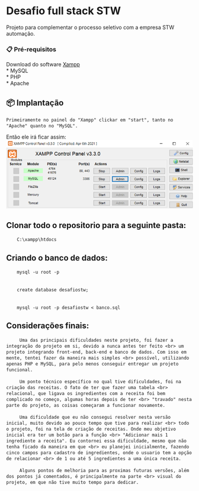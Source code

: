 # Desafio full stack STW

Projeto para complementar o processo seletivo com a empresa STW automação.

### 📋 Pré-requisitos

Download do software [Xampp](https://www.apachefriends.org/pt_br/index.html) <br>
    * MySQL <br>
    * PHP <br>
    * Apache <br>

## 📦 Implantação

    Primeiramente no painel do "Xampp" clickar em "start", tanto no "Apache" quanto no "MySQL".
Então ele irá ficar assim: <br>
![](Imagens/xampp.png)



## Clonar todo o repositorio para a seguinte pasta:
        C:\xampp\htdocs



## Criando o banco de dados:

        
        mysql -u root -p
        
        
        create database desafiostw;
        

        mysql -u root -p desafiostw < banco.sql
        


## Considerações finais:
         Uma das principais dificuldades neste projeto, foi fazer a integração do projeto em si, devido a nunca antes ter feito <br> um projeto integrando front-end, back-end e banco de dados. Com isso em mente, tentei fazer da maneira mais simples <br> possível, utilizando apenas PHP e MySQL, para pelo menos conseguir entregar um projeto funcional.

         Um ponto técnico específico no qual tive dificuldades, foi na criação das receitas. O fato de ter que fazer uma tabela <br> relacional, que ligava os ingredientes com a receita foi bem complicado no começo, algumas horas depois de ter <br> "travado" nesta parte do projeto, as coisas começaram a funcionar novamente.

         Uma dificuldade que eu não consegui resolver nesta versão inicial, muito devido ao pouco tempo que tive para realizar <br> todo o projeto, foi na tela de criação de receitas. Onde meu objetivo inicial era ter um botão para a função <br> "Adicionar mais 1 ingrediente a receita". Eu contornei essa dificuldade, mesmo que não tenha ficado da maneira em que <br> eu planejei inicialmente, fazendo cinco campos para cadastro de ingredientes, onde o usuario tem a opção de relacionar <br> de 1 ou até 5 ingredientes a uma única receita.

         Alguns pontos de melhoria para as proximas futuras versões, além dos pontos já comentados, é principalmente na parte <br> visual do projeto, em que não tive muito tempo para dedicar.
